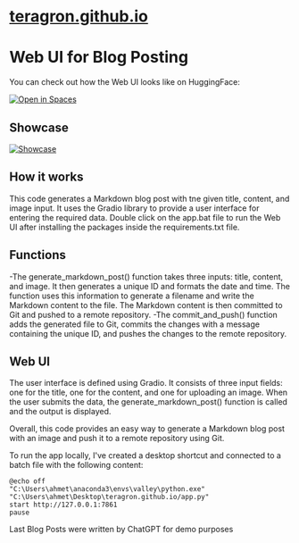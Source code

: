 # [teragron.github.io](https://teragron.github.io/)

# Web UI for Blog Posting

You can check out how the Web UI looks like on HuggingFace:

[![Open in Spaces](https://img.shields.io/badge/🤗-Open%20In%20Spaces-blue.svg)](https://huggingface.co/spaces/teragron/blogui)


## Showcase

[![Showcase](https://img.youtube.com/vi/6mGIGsPa9Ww/0.jpg)](https://youtu.be/6mGIGsPa9Ww)


## How it works
This code generates a Markdown blog post with tne given title, content, and image input. 
It uses the Gradio library to provide a user interface for entering the required data.
Double click on the app.bat file to run the Web UI after installing the packages inside the requirements.txt file.

## Functions

-The generate_markdown_post() function takes three inputs: title, content, and image. 
It then generates a unique ID and formats the date and time. The function uses this information to generate a filename and write the Markdown content to the file. 
The Markdown content is then committed to Git and pushed to a remote repository.
-The commit_and_push() function adds the generated file to Git, commits the changes with a message containing the unique ID, and pushes the changes to the remote repository.

## Web UI
The user interface is defined using Gradio. It consists of three input fields: one for the title, one for the content, and one for uploading an image. When the user submits the data, the generate_markdown_post() function is called and the output is displayed.

Overall, this code provides an easy way to generate a Markdown blog post with an image and push it to a remote repository using Git.

To run the app locally, I've created a desktop shortcut and connected to a batch file with the following content:

```
@echo off
"C:\Users\ahmet\anaconda3\envs\valley\python.exe" "C:\Users\ahmet\Desktop\teragron.github.io/app.py"
start http://127.0.0.1:7861
pause
```

Last Blog Posts were written by ChatGPT for demo purposes
